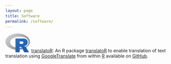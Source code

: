 ```yaml
---
layout: page
title: Software
permalink: /software/
---
```


<a href="https://www.r-project.org/" ><img src="/images/Rlogo.png" alt="Bild" height="60"></a>
<a href="https://github.com/dwulff/translatoR">translatoR</a>: An R package <a href="https://dwulff.github.io/software/">translatoR</a> to enable translation of text translation using <a href="https://translate.google.com/">GoogleTranslate</a> from within <a href="https://www.r-project.org/">R</a> available on <a href="https://github.com/dwulff/translatoR">GitHub</a>. 


